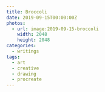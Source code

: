 ```yaml
---
title: Broccoli
date: 2019-09-15T00:00:00Z
photos:
  - url: image:2019-09-15-broccoli
    width: 2048
    height: 2048
categories:
  - writings
tags:
  - art
  - creative
  - drawing
  - procreate
---
```

